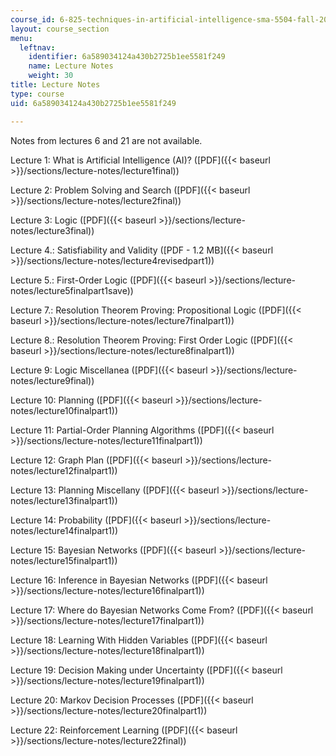 ```yaml
---
course_id: 6-825-techniques-in-artificial-intelligence-sma-5504-fall-2002
layout: course_section
menu:
  leftnav:
    identifier: 6a589034124a430b2725b1ee5581f249
    name: Lecture Notes
    weight: 30
title: Lecture Notes
type: course
uid: 6a589034124a430b2725b1ee5581f249

---
```


Notes from lectures 6 and 21 are not available.

Lecture 1: What is Artificial Intelligence (AI)? ([PDF]({{< baseurl >}}/sections/lecture-notes/lecture1final))

Lecture 2: Problem Solving and Search ([PDF]({{< baseurl >}}/sections/lecture-notes/lecture2final))

Lecture 3: Logic ([PDF]({{< baseurl >}}/sections/lecture-notes/lecture3final))

Lecture 4.: Satisfiability and Validity ([PDF - 1.2 MB]({{< baseurl >}}/sections/lecture-notes/lecture4revisedpart1))

Lecture 5.: First-Order Logic ([PDF]({{< baseurl >}}/sections/lecture-notes/lecture5finalpart1save))

Lecture 7.: Resolution Theorem Proving: Propositional Logic ([PDF]({{< baseurl >}}/sections/lecture-notes/lecture7finalpart1))

Lecture 8.: Resolution Theorem Proving: First Order Logic ([PDF]({{< baseurl >}}/sections/lecture-notes/lecture8finalpart1))

Lecture 9: Logic Miscellanea ([PDF]({{< baseurl >}}/sections/lecture-notes/lecture9final))

Lecture 10: Planning ([PDF]({{< baseurl >}}/sections/lecture-notes/lecture10finalpart1))

Lecture 11: Partial-Order Planning Algorithms ([PDF]({{< baseurl >}}/sections/lecture-notes/lecture11finalpart1))

Lecture 12: Graph Plan ([PDF]({{< baseurl >}}/sections/lecture-notes/lecture12finalpart1))

Lecture 13: Planning Miscellany ([PDF]({{< baseurl >}}/sections/lecture-notes/lecture13finalpart1))

Lecture 14: Probability ([PDF]({{< baseurl >}}/sections/lecture-notes/lecture14finalpart1))

Lecture 15: Bayesian Networks ([PDF]({{< baseurl >}}/sections/lecture-notes/lecture15finalpart1))

Lecture 16: Inference in Bayesian Networks ([PDF]({{< baseurl >}}/sections/lecture-notes/lecture16finalpart1))

Lecture 17: Where do Bayesian Networks Come From? ([PDF]({{< baseurl >}}/sections/lecture-notes/lecture17finalpart1))

Lecture 18: Learning With Hidden Variables ([PDF]({{< baseurl >}}/sections/lecture-notes/lecture18finalpart1))

Lecture 19: Decision Making under Uncertainty ([PDF]({{< baseurl >}}/sections/lecture-notes/lecture19finalpart1))

Lecture 20: Markov Decision Processes ([PDF]({{< baseurl >}}/sections/lecture-notes/lecture20finalpart1))

Lecture 22: Reinforcement Learning ([PDF]({{< baseurl >}}/sections/lecture-notes/lecture22final))